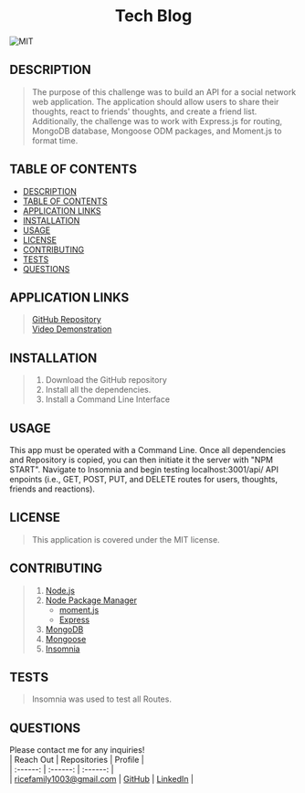
# <div align="center">**Tech Blog**</div>   
![MIT](https://img.shields.io/badge/License-MIT-blue.svg)  
  
## **DESCRIPTION**   
>  The purpose of this challenge was to build an API for a social network web application. The application should allow users to share their thoughts, react to friends' thoughts, and create a friend list. Additionally, the challenge was to work with Express.js for routing, MongoDB database, Mongoose ODM packages, and Moment.js to format time.
  
## **TABLE OF CONTENTS**  
* [DESCRIPTION](#DESCRIPTION)  
* [TABLE OF CONTENTS](#TABLE-OF-CONTENTS)  
* [APPLICATION LINKS](#APPLICATION-LINKS) 
* [INSTALLATION](#INSTALLATION)  
* [USAGE](#USAGE)  
* [LICENSE](#LICENSE)  
* [CONTRIBUTING](#CONTRIBUTING)  
* [TESTS](#TESTS)  
* [QUESTIONS](#QUESTIONS)  
  
## **APPLICATION LINKS** 
> [GitHub Repository](https://github.com/jeremyrice98/social-network-api)   
> [Video Demonstration]()  
 
  
## **INSTALLATION**   
>  1. Download the GitHub repository
>  2. Install all the dependencies.
>  3. Install a Command Line Interface
  
## **USAGE**  
This app must be operated with a Command Line.  Once all dependencies and Repository is copied, you can then initiate it the server with "NPM START".  Navigate to Insomnia and begin testing localhost:3001/api/ API enpoints (i.e., GET, POST, PUT, and DELETE routes for users, thoughts, friends and reactions). 
  
## **LICENSE**  
> This application is covered under the MIT license.
  
## **CONTRIBUTING**  
> 1. [Node.js](https://nodejs.org/en/)
> 2. [Node Package Manager](https://www.npmjs.com/)
>     - [moment.js](https://momentjs.com/)
>     - [Express](https://www.npmjs.com/package/express)
> 3. [MongoDB](https://www.mongodb.com/)
> 4. [Mongoose](https://mongoosejs.com/)
> 5. [Insomnia](https://insomnia.rest/)


  
## **TESTS**  
> Insomnia was used to test all Routes.    

  
## **QUESTIONS**  
Please contact me for any inquiries!  
| Reach Out | Repositories | Profile |  
| :------: | :------: |  :------: |  
| <ricefamily1003@gmail.com> | [GitHub](https://github.com/jeremyrice98?tab=repositories) |  [LinkedIn](https://www.linkedin.com/in/jeremy-rice-99055113/) |   